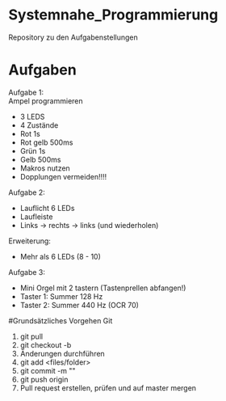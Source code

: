 # Systemnahe_Programmierung
Repository zu den Aufgabenstellungen

# Aufgaben
Aufgabe 1:<br>
Ampel programmieren
- 3 LEDS
- 4 Zustände
- Rot 1s
- Rot gelb 500ms
- Grün 1s
- Gelb 500ms
- Makros nutzen
- Dopplungen vermeiden!!!!

Aufgabe 2:
- Lauflicht 6 LEDs
- Laufleiste 
- Links → rechts → links (und wiederholen)

Erweiterung:
- Mehr als 6 LEDs (8 - 10)

Aufgabe 3:
- Mini Orgel mit 2 tastern (Tastenprellen abfangen!)
- Taster 1: Summer 128 Hz
- Taster 2: Summer 440 Hz (OCR 70)

#Grundsätzliches Vorgehen Git
1. git pull
2. git checkout -b <branchname>
3. Änderungen durchführen
4. git add <files/folder>
5. git commit -m "<Nachricht>"
6. git push origin <branchenname>
7. Pull request erstellen, prüfen und auf master mergen
